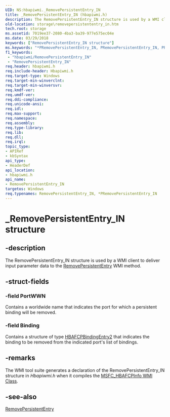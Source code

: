 ```yaml
---
UID: NS:hbapiwmi._RemovePersistentEntry_IN
title: _RemovePersistentEntry_IN (hbapiwmi.h)
description: The RemovePersistentEntry_IN structure is used by a WMI client to deliver input parameter data to the RemovePersistentEntry WMI method.
old-location: storage\removepersistententry_in.htm
tech.root: storage
ms.assetid: 7019ee37-2080-4ba3-ba39-977e575ec04e
ms.date: 03/29/2018
keywords: ["RemovePersistentEntry_IN structure"]
ms.keywords: "*PRemovePersistentEntry_IN, PRemovePersistentEntry_IN, PRemovePersistentEntry_IN structure pointer [Storage Devices], RemovePersistentEntry_IN, RemovePersistentEntry_IN structure [Storage Devices], _RemovePersistentEntry_IN, hbapiwmi/PRemovePersistentEntry_IN, hbapiwmi/RemovePersistentEntry_IN, storage.removepersistententry_in, structs-Fibre_e5e794c3-e43c-4218-af52-3f2d8a96c256.xml"
f1_keywords:
 - "hbapiwmi/RemovePersistentEntry_IN"
 - "RemovePersistentEntry_IN"
req.header: hbapiwmi.h
req.include-header: Hbapiwmi.h
req.target-type: Windows
req.target-min-winverclnt: 
req.target-min-winversvr: 
req.kmdf-ver: 
req.umdf-ver: 
req.ddi-compliance: 
req.unicode-ansi: 
req.idl: 
req.max-support: 
req.namespace: 
req.assembly: 
req.type-library: 
req.lib: 
req.dll: 
req.irql: 
topic_type:
- APIRef
- kbSyntax
api_type:
- HeaderDef
api_location:
- hbapiwmi.h
api_name:
- RemovePersistentEntry_IN
targetos: Windows
req.typenames: RemovePersistentEntry_IN, *PRemovePersistentEntry_IN
---
```


# _RemovePersistentEntry_IN structure


## -description


The RemovePersistentEntry_IN structure is used by a WMI client to deliver input parameter data to the <a href="https://docs.microsoft.com/windows-hardware/drivers/storage/removepersistententry">RemovePersistentEntry</a> WMI method.


## -struct-fields




### -field PortWWN

Contains a worldwide name that indicates the port for which a persistent binding will be removed. 


### -field Binding

Contains a structure of type <a href="https://docs.microsoft.com/windows-hardware/drivers/ddi/hbapiwmi/ns-hbapiwmi-_hbafcpbindingentry2">HBAFCPBindingEntry2</a> that indicates the binding to be removed from the indicated port's list of bindings. 


## -remarks



The WMI tool suite generates a declaration of the RemovePersistentEntry_IN structure in <i>Hbapiwmi.h </i>when it compiles the <a href="https://docs.microsoft.com/windows-hardware/drivers/storage/msfc-hbafcpinfo-wmi-class">MSFC_HBAFCPInfo WMI Class</a>.




## -see-also




<a href="https://docs.microsoft.com/windows-hardware/drivers/storage/removepersistententry">RemovePersistentEntry</a>
 

 


